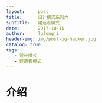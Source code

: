 ```yaml
---
layout:     post
title:      设计模式系列六
subtitle:   建造者模式
date:       2017-10-11
author:     lulongji
header-img: img/post-bg-hacker.jpg
catalog: true
tags:
   - 设计模式
   - 建造者模式
---
```


# 介绍


